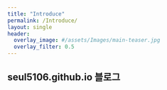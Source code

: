 ```yaml
---  
title: "Introduce"
permalink: /Introduce/
layout: single
header:
  overlay_image: #/assets/Images/main-teaser.jpg
  overlay_filter: 0.5
---
```

## seul5106.github.io 블로그